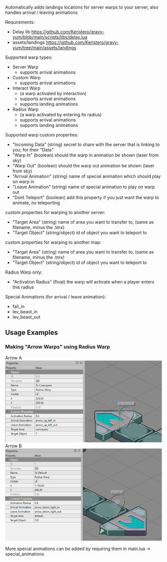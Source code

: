 Automatically adds landings locations for server warps to your server, also handles arrival / leaving animations

Requirements:
- Delay lib https://github.com/Keristero/gravy-yum/blob/main/scripts/libs/delay.lua
- assets/landings https://github.com/Keristero/gravy-yum/tree/main/assets/landings

Supported warp types:
- Server Warp
    - supports arrival animations
- Custom Warp
    - supports arrival animations
- Interact Warp
    - (a warp activated by interaction)
    - supports arrival animations
    - supports landing animations
- Radius Warp
    - (a warp activated by entering its radius)
    - supports arrival animations
    - supports landing animations

Supported warp custom properties:
- "Incoming Data" (string) secret to share with the server that is linking to you; for their "Data"
- "Warp In" (boolean) should the warp in animation be shown (laser from sky)
- "Warp Out" (boolean) should the warp out animation be shown (laser from sky)
- "Arrival Animation" (string) name of special animation which should play on warp in
- "Leave Animation" (string) name of special animation to play on warp out
- "Dont Teleport" (boolean) add this property if you just want the warp to animate, no teleporting

custom properties for warping to another server:
- "Target Area" (string) name of area you want to transfer to, (same as filename, minus the .tmx)
- "Target Object" (string/object) id of object you want to teleport to

custom properties for warping to another map:
- "Target Area" (string) name of area you want to transfer to, (same as filename, minus the .tmx)
- "Target Object" (string/object) id of object you want to teleport to

Radius Warp only:
- "Activation Radius" (float) the warp will activate when a player enters this radius



Special Animations (for arrival / leave animation):
- fall_in
- lev_beast_in
- lev_beast_out

## Usage Examples

### Making "Arrow Warps" using Radius Warp
Arrow A
![example1](./example-arrow-warp.PNG)
Arrow B
![example2](./example-arrow-warp-2.PNG)

More special animations can be added by requiring them in main.lua -> special_animations